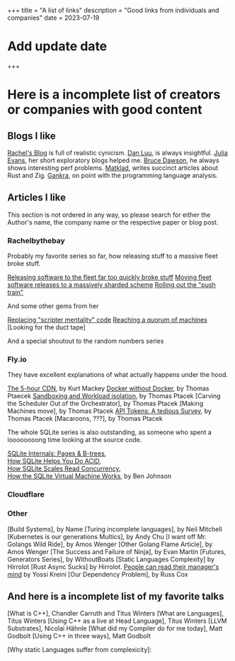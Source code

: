 +++
title = "A list of links"
description = "Good links from individuals and companies"
date = 2023-07-19
# Add update date
+++
# Here is a incomplete list of creators or companies with good content


## Blogs I like

[Rachel's Blog] is full of realistic cynicism. 
[Dan Luu], is always insightful. 
[Julia Evans], her short exploratory blogs helped me.
[Bruce Dawson], he always shows interesting perf problems.
[Matklad], writes succinct articles about Rust and Zig.
[Gankra], on point with the programming language analysis.


## Articles I like
<!-- Highlighted articles get their own sections, either using the Author's or 
the companies name. -->

This section is not ordered in any way, so please search for either the 
Author's name, the company name or the respective paper or blog post. 

### Rachelbythebay

Probably my favorite series so far, how releasing stuff to a massive fleet 
broke stuff.

[Releasing software to the fleet far too quickly broke stuff]
[Moving fleet software releases to a massively sharded scheme]
[Rolling out the "push train"]

And some other gems from her

[Replacing "scripter mentality" code]
[Reaching a quorum of machines]
[Looking for the duct tape]

And a special shoutout to the random numbers series

### Fly.io

They have excellent explanations of what actually happens under the hood.

[The 5-hour CDN], by Kurt Mackey
[Docker without Docker], by Thomas Ptaecek
[Sandboxing and Workload isolation], by Thomas Ptacek
[Carving the Scheduler Out of the Orchestrator], by Thomas Ptacek
[Making Machines move], by Thomas Ptacek
[API Tokens: A tedious Survey], by Thomas Ptacek
[Macaroons, ???], by Thomas Ptacek

The whole SQLite series is also outstanding, as someone who spent a 
loooooooong time looking at the source code.

[SQLite Internals: Pages & B-trees],  
[How SQLite Helps You Do ACID],   
[How SQLite Scales Read Concurrency],  
[How the SQLite Virtual Machine Works], by Ben Johnson

### Cloudflare

### Other
<!-- The format is Article, $Author -->
[Build Systems], by Name
[Turing incomplete languages], by Neil Mitchell
[Kubernetes is our generations Multics], by Andy Chu
[I want off Mr. Golangs Wild Ride], by Amos Wenger
[Other Golang Flame Article], by Amos Wenger
[The Success and Failure of Ninja], by Evan Martin
[Futures, Generators Series], by WithoutBoats
[Static Languages Complexity] by Hirrolot
[Rust Async Sucks] by Hirrolot.
[People can read their manager's mind] by Yossi Kreini
[Our Dependency Problem], by Russ Cox

## And here is a incomplete list of my favorite talks
<!-- The format is Title, Speakers -->
[What is C++], Chandler Carruth and Titus Winters 
[What are Languages], Titus Winters
[Using C++ as a live at Head Language], Titus Winters
[LLVM Substrates], Nicolai Hähnle
[What did my Compiler do for me today], Matt Godbolt
[Using C++ in three ways], Matt Godbolt

<!-- People -->
[Bruce Dawson]: https://randomascii.wordpress.com
[Dan Luu]: https://danluu.com
[Gankra]: https://faultlore.com/blah/
[Julia Evans]: https://jvns.ca
[Matklad]: https://matklad.github.io
[Rachel's Blog]: https://rachelbythebay.com/w/

<!-- Individual Blog posts -->
<!-- sorted by Author/Company name -->


<!-- Hirrolot -->
[Why static Languages suffer from complexicity]: 

<!-- Fasterthanlime -->
<!-- Fly.io -->
[API Tokens: A tedious Survey]: https://fly.io/blog/api-tokens-a-tedious-survey/
[The 5-hour CDN]: https://fly.io/blog/the-5-hour-content-delivery-network/
[Sandboxing and Workload isolation]: https://fly.io/blog/sandboxing-and-workload-isolation/ 
[Docker without Docker]: https://fly.io/blog/docker-without-docker/ 
[Carving the Scheduler Out of Our Orchestrator]: https://fly.io/blog/carving-the-scheduler-out-of-our-orchestrator/
[SQLite Internals: Pages & B-trees]: https://fly.io/blog/sqlite-internals-btree/
[How SQLite Helps You Do ACID]: https://fly.io/blog/sqlite-internals-rollback-journal/
[How SQLite Scales Read Concurrency]: https://fly.io/blog/sqlite-internals-rollback-journal/
[How the SQLite Virtual Machine Works]: https://fly.io/blog/sqlite-internals-rollback-journal/

<!-- Rachelbythebay -->
[Look for the duct tape]: https://rachelbythebay.com/w/2018/03/23/ducttape/
[Replacing "scripter mentality" code]: https://rachelbythebay.com/w/2013/02/02/steps/
[Reaching a quorum of machines]: https://rachelbythebay.com/w/2013/02/03/quorum/
[Releasing software to the fleet far too quickly broke stuff]: https://rachelbythebay.com/w/2020/04/23/rel/ 
[Moving fleet software releases to a massively sharded scheme]: https://rachelbythebay.com/w/2020/04/25/rel/
[Rolling out the "push train"]: https://rachelbythebay.com/w/2020/04/29/rel/

<!-- Russ Cox -->
<!-- Withoutboats -->
<!-- Yossi Kreinin -->
[People can read their manager's mind]: https://yosefk.com/blog/people-can-read-their-managers-mind.html
<!-- Papers -->

<!-- Talks -->
<!-- sorted by year, alphabetically -->
